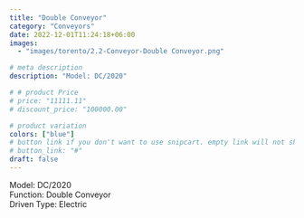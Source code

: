 ```yaml
---
title: "Double Conveyor"
category: "Conveyors"
date: 2022-12-01T11:24:18+06:00
images:
  - "images/torento/2.2-Conveyor-Double Conveyor.png"

# meta description
description: "Model: DC/2020"

# # product Price
# price: "11111.11"
# discount_price: "100000.00"

# product variation
colors: ["blue"]
# button link if you don't want to use snipcart. empty link will not show button
# button_link: "#"
draft: false
---
```


Model: DC/2020 <br>
Function: Double Conveyor <br>
Driven Type: Electric <br>
